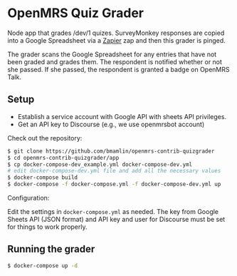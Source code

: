 # OpenMRS Quiz Grader

Node app that grades /dev/1 quizes. SurveyMonkey responses are copied into a Google Spreadsheet via a [Zapier](https://zapier.com/) zap and
then this grader is pinged.

The grader scans the Google Spreadsheet for any entries that have not been graded and grades them. The respondent is notified whether or not she passed. If she passed, the respondent is granted a badge on OpenMRS Talk.

## Setup

* Establish a service account with Google API with sheets API privileges.
* Get an API key to Discourse (e.g., we use openmrsbot account)

Check out the repository:

```bash
$ git clone https://github.com/bmamlin/openmrs-contrib-quizgrader
$ cd openmrs-contrib-quizgrader/app
$ cp docker-compose-dev_example.yml docker-compose-dev.yml
# edit docker-compose-dev.yml file and add all the necessary values
$ docker-compose build
$ docker-compose -f docker-compose.yml -f docker-compose-dev.yml up
```


Configuration:

Edit the settings in `docker-compose.yml` as needed. The key from Google Sheets API (JSON format) and API key and user for Discourse must be set for things to work properly.

## Running the grader

```bash
$ docker-compose up -d
```
